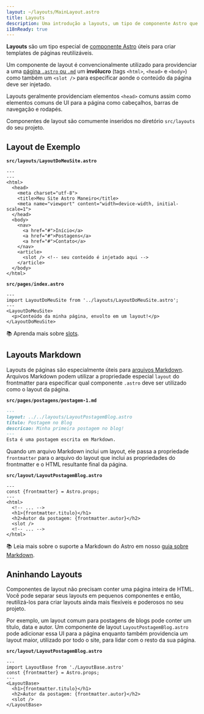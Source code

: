 ```yaml
---
layout: ~/layouts/MainLayout.astro
title: Layouts
description: Uma introdução a layouts, um tipo de componente Astro que é compartilhado entre páginas para layouts comuns.
i18nReady: true
---
```


**Layouts** são um tipo especial de [componente Astro](/pt-br/core-concepts/astro-components/) úteis para criar templates de páginas reutilizáveis.

Um componente de layout é convencionalmente utilizado para providenciar a uma [página `.astro` ou `.md`](/pt-br/core-concepts/astro-pages/) um **invólucro** (tags `<html>`, `<head>` e `<body>`) como também um `<slot />` para especificar aonde o conteúdo da página deve ser injetado.

Layouts geralmente providenciam elementos `<head>` comuns assim como elementos comuns de UI para a página como cabeçalhos, barras de navegação e rodapés. 

Componentes de layout são comumente inseridos no diretório `src/layouts` do seu projeto.

## Layout de Exemplo

**`src/layouts/LayoutDoMeuSite.astro`**

```astro
---
---
<html>
  <head>
    <meta charset="utf-8">
    <title>Meu Site Astro Maneiro</title>
    <meta name="viewport" content="width=device-width, initial-scale=1">
  </head>
  <body>
    <nav>
      <a href="#">Início</a>
      <a href="#">Postagens</a>
      <a href="#">Contato</a>
    </nav>
    <article>
      <slot /> <!-- seu conteúdo é injetado aqui -->
    </article>
  </body>
</html>
```

**`src/pages/index.astro`**

```astro {2} /</?LayoutDoMeuSite>/
---
import LayoutDoMeuSite from '../layouts/LayoutDoMeuSite.astro';
---
<LayoutDoMeuSite>
  <p>Conteúdo da minha página, envolto em um layout!</p>
</LayoutDoMeuSite>
```

📚 Aprenda mais sobre [slots](/pt-br/core-concepts/astro-components/#slots).

## Layouts Markdown

Layouts de páginas são especialmente úteis para [arquivos Markdown](/pt-br/guides/markdown-content/#páginas-markdown). Arquivos Markdown podem utilizar a propriedade especial `layout` do frontmatter para especificar qual componente `.astro` deve ser utilizado como o layout da página.

**`src/pages/postagens/postagem-1.md`**

```markdown {2}
---
layout: ../../layouts/LayoutPostagemBlog.astro
titulo: Postagem no Blog
descricao: Minha primeira postagem no blog!
---
Esta é uma postagem escrita em Markdown.
```

Quando um arquivo Markdown inclui um layout, ele passa a propriedade `frontmatter` para o arquivo do layout que inclui as propriedades do frontmatter e o HTML resultante final da página.

**`src/layout/LayoutPostagemBlog.astro`**

```astro /frontmatter(?:.\w+)?/
---
const {frontmatter} = Astro.props;
---
<html>
  <!-- ... -->
  <h1>{frontmatter.titulo}</h1>
  <h2>Autor da postagem: {frontmatter.autor}</h2>
  <slot />
  <!-- ... -->
</html>
```

📚 Leia mais sobre o suporte a Markdown do Astro em nosso [guia sobre Markdown](/pt-br/guides/markdown-content/).

## Aninhando Layouts

Componentes de layout não precisam conter uma página inteira de HTML. Você pode separar seus layouts em pequenos componentes e então, reutilizá-los para criar layouts ainda mais flexíveis e poderosos no seu projeto.

Por exemplo, um layout comum para postagens de blogs pode conter um título, data e autor. Um componente de layout `LayoutPostagemBlog.astro` pode adicionar essa UI para a página enquanto também providencia um layout maior, utilizado por todo o site, para lidar com o resto da sua página.

**`src/layout/LayoutPostagemBlog.astro`**

```astro {2} /</?LayoutBase>/
---
import LayoutBase from './LayoutBase.astro'
const {frontmatter} = Astro.props;
---
<LayoutBase>
  <h1>{frontmatter.titulo}</h1>
  <h2>Autor da postagem: {frontmatter.autor}</h2>
  <slot />
</LayoutBase>
```
